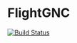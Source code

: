 # FlightGNC

[![Build Status](https://github.com/nhcho91/FlightGNC.jl/workflows/CI/badge.svg)](https://github.com/nhcho91/FlightGNC.jl/actions)
